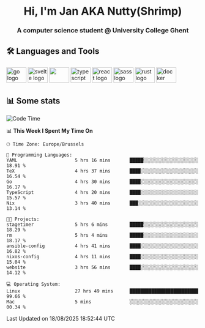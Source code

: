 <h1 align="center">Hi, I'm Jan AKA Nutty(Shrimp)</h1>
<h3 align="center">A computer science student @ University College Ghent</h3>

<h2 align="left">🛠️ Languages and Tools</h2>

###

<div align="left">
  <img src="https://cdn.jsdelivr.net/gh/devicons/devicon/icons/go/go-original.svg" height="40" width="52" alt="go logo"  />
  <img src="https://cdn.jsdelivr.net/gh/devicons/devicon@latest/icons/svelte/svelte-original.svg"  height="40" width="52" alt="svelte logo" />
  <img src="https://cdn.jsdelivr.net/gh/devicons/devicon@latest/icons/tailwindcss/tailwindcss-original.svg" height="40" width="52" />
  <img src="https://cdn.jsdelivr.net/gh/devicons/devicon/icons/typescript/typescript-original.svg" height="40" width="52" alt="typescript logo"  />
  <img src="https://cdn.jsdelivr.net/gh/devicons/devicon/icons/react/react-original.svg" height="40" width="52" alt="react logo"  />
  <img src="https://cdn.jsdelivr.net/gh/devicons/devicon/icons/sass/sass-original.svg" height="40" width="52" alt="sass logo"  />
  <img src="https://cdn.jsdelivr.net/gh/devicons/devicon@latest/icons/rust/rust-original.svg" height="40" width="52" alt="rust logo" />
  <img src="https://cdn.jsdelivr.net/gh/devicons/devicon/icons/docker/docker-original.svg" height="40" width="52" alt="docker logo"  />
</div>

<h2>📊 Some stats</h2>

<!--START_SECTION:waka-->
![Code Time](http://img.shields.io/badge/Code%20Time-6%2C251%20hrs%2050%20mins-blue)

📊 **This Week I Spent My Time On** 

```text
🕑︎ Time Zone: Europe/Brussels

💬 Programming Languages: 
YAML                     5 hrs 16 mins       █████░░░░░░░░░░░░░░░░░░░░   18.91 % 
TeX                      4 hrs 37 mins       ████░░░░░░░░░░░░░░░░░░░░░   16.54 % 
Go                       4 hrs 30 mins       ████░░░░░░░░░░░░░░░░░░░░░   16.17 % 
TypeScript               4 hrs 20 mins       ████░░░░░░░░░░░░░░░░░░░░░   15.57 % 
Nix                      3 hrs 40 mins       ███░░░░░░░░░░░░░░░░░░░░░░   13.14 % 

🐱‍💻 Projects: 
stagetimer               5 hrs 6 mins        █████░░░░░░░░░░░░░░░░░░░░   18.29 % 
rm                       5 hrs 4 mins        █████░░░░░░░░░░░░░░░░░░░░   18.17 % 
ansible-config           4 hrs 41 mins       ████░░░░░░░░░░░░░░░░░░░░░   16.82 % 
nixos-config             4 hrs 11 mins       ████░░░░░░░░░░░░░░░░░░░░░   15.04 % 
website                  3 hrs 56 mins       ████░░░░░░░░░░░░░░░░░░░░░   14.12 % 

💻 Operating System: 
Linux                    27 hrs 49 mins      █████████████████████████   99.66 % 
Mac                      5 mins              ░░░░░░░░░░░░░░░░░░░░░░░░░   00.34 % 
```


 Last Updated on 18/08/2025 18:52:44 UTC
<!--END_SECTION:waka-->
